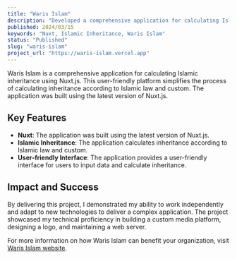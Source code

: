 ```yaml
---
title: "Waris Islam"
description: "Developed a comprehensive application for calculating Islamic inheritance using Nuxt.js. This user-friendly platform simplifies the process of calculating inheritance according to Islamic law and custom."
published: 2024/03/15
keywords: "Nuxt, Islamic Inheritance, Waris Islam"
status: "Published"
slug: "waris-islam"
project_url: "https://waris-islam.vercel.app"
---
```


Waris Islam is a comprehensive application for calculating Islamic inheritance using Nuxt.js. This user-friendly platform simplifies the process of calculating inheritance according to Islamic law and custom. The application was built using the latest version of Nuxt.js.

## Key Features

-   **Nuxt**: The application was built using the latest version of Nuxt.js.
-   **Islamic Inheritance**: The application calculates inheritance according to Islamic law and custom.
-   **User-friendly Interface**: The application provides a user-friendly interface for users to input data and calculate inheritance.

## Impact and Success

By delivering this project, I demonstrated my ability to work independently and adapt to new technologies to deliver a complex application. The project showcased my technical proficiency in building a custom media platform, designing a logo, and maintaining a web server.

For more information on how Waris Islam can benefit your organization, visit [Waris Islam website](https://waris-islam.vercel.app).

